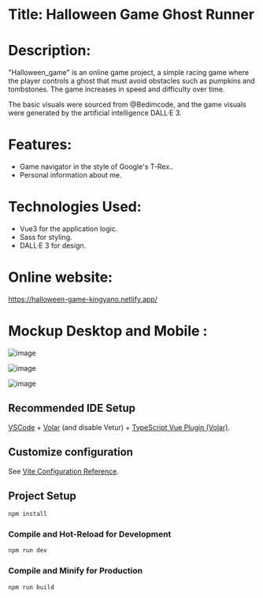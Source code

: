 # Title: Halloween Game Ghost Runner

# Description:

"Halloween_game" is an online game project, a simple racing game where the player controls a ghost that must avoid obstacles such as pumpkins and tombstones. The game increases in speed and difficulty over time.

The basic visuals were sourced from @Bedimcode, and the game visuals were generated by the artificial intelligence DALL·E 3.

# Features:
- Game navigator in the style of Google's T-Rex..
- Personal information about me.

# Technologies Used:
- Vue3 for the application logic.
- Sass for styling.
- DALL·E 3 for design.

# Online website:
https://halloween-game-kingyano.netlify.app/

# Mockup Desktop and Mobile : 

![image](https://github.com/KingYano/halloween_game/assets/79844764/0a3e3212-03f5-46a9-900c-c5254f82b82c)

![image](https://github.com/KingYano/halloween_game/assets/79844764/08396de2-dc4c-4d34-92e3-bf63f3533e95)

![image](https://github.com/KingYano/halloween_game/assets/79844764/4089f738-1016-4adc-bbef-7c54e15e2cda)


## Recommended IDE Setup

[VSCode](https://code.visualstudio.com/) + [Volar](https://marketplace.visualstudio.com/items?itemName=Vue.volar) (and disable Vetur) + [TypeScript Vue Plugin (Volar)](https://marketplace.visualstudio.com/items?itemName=Vue.vscode-typescript-vue-plugin).

## Customize configuration

See [Vite Configuration Reference](https://vitejs.dev/config/).

## Project Setup

```sh
npm install
```

### Compile and Hot-Reload for Development

```sh
npm run dev
```

### Compile and Minify for Production

```sh
npm run build
```

